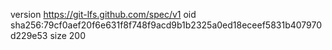 version https://git-lfs.github.com/spec/v1
oid sha256:79cf0aef20f6e631f8f748f9acd9b1b2325a0ed18eceef5831b407970d229e53
size 200
